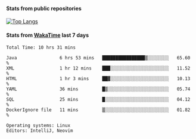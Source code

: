 #### Stats from public repositories

[![Top Langs](https://github-readme-stats.vercel.app/api/top-langs/?username=hyoghurt&layout=compact&exclude_repo=multiserver,docker_compose&langs_count=6)](https://github.com/anuraghazra/github-readme-stats)

#### Stats from [WakaTime](https://wakatime.com/@hyoghurt) last 7 days
<!--START_SECTION:waka-->

```text
Total Time: 10 hrs 31 mins

Java                6 hrs 53 mins   ████████████████▒░░░░░░░░   65.60 %
XML                 1 hr 12 mins    ███░░░░░░░░░░░░░░░░░░░░░░   11.52 %
HTML                1 hr 3 mins     ██▓░░░░░░░░░░░░░░░░░░░░░░   10.13 %
YAML                36 mins         █▒░░░░░░░░░░░░░░░░░░░░░░░   05.74 %
SQL                 25 mins         █░░░░░░░░░░░░░░░░░░░░░░░░   04.12 %
DockerIgnore file   11 mins         ▒░░░░░░░░░░░░░░░░░░░░░░░░   01.82 %

Operating systems: Linux
Editors: IntelliJ, Neovim
```

<!--END_SECTION:waka-->
